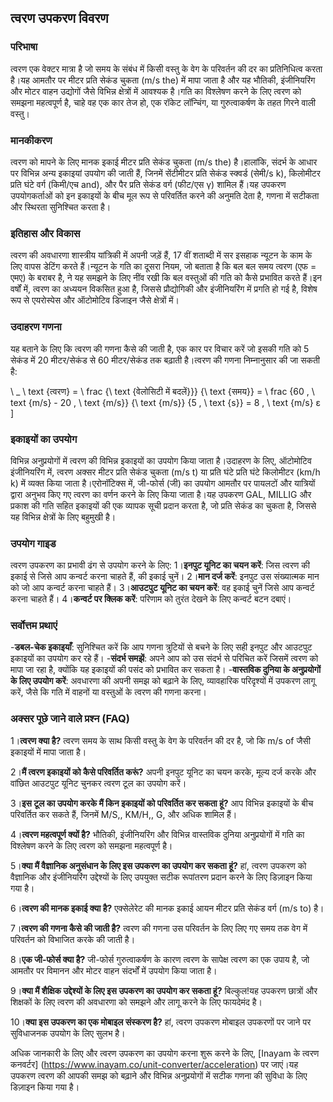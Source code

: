 ## त्वरण उपकरण विवरण

### परिभाषा
त्वरण एक वेक्टर मात्रा है जो समय के संबंध में किसी वस्तु के वेग के परिवर्तन की दर का प्रतिनिधित्व करता है।यह आमतौर पर मीटर प्रति सेकंड चुकता (m/s the) में मापा जाता है और यह भौतिकी, इंजीनियरिंग और मोटर वाहन उद्योगों जैसे विभिन्न क्षेत्रों में आवश्यक है।गति का विश्लेषण करने के लिए त्वरण को समझना महत्वपूर्ण है, चाहे वह एक कार तेज हो, एक रॉकेट लॉन्चिंग, या गुरुत्वाकर्षण के तहत गिरने वाली वस्तु।

### मानकीकरण
त्वरण को मापने के लिए मानक इकाई मीटर प्रति सेकंड चुकता (m/s the) है।हालांकि, संदर्भ के आधार पर विभिन्न अन्य इकाइयां उपयोग की जाती हैं, जिनमें सेंटीमीटर प्रति सेकंड स्क्वर्ड (सेमी/s k), किलोमीटर प्रति घंटे वर्ग (किमी/एच and), और पैर प्रति सेकंड वर्ग (फीट/एस γ) शामिल हैं।यह उपकरण उपयोगकर्ताओं को इन इकाइयों के बीच मूल रूप से परिवर्तित करने की अनुमति देता है, गणना में सटीकता और स्थिरता सुनिश्चित करता है।

### इतिहास और विकास
त्वरण की अवधारणा शास्त्रीय यांत्रिकी में अपनी जड़ें हैं, 17 वीं शताब्दी में सर इसहाक न्यूटन के काम के लिए वापस डेटिंग करते हैं।न्यूटन के गति का दूसरा नियम, जो बताता है कि बल बल समय त्वरण (एफ = एमए) के बराबर है, ने यह समझने के लिए नींव रखी कि बल वस्तुओं की गति को कैसे प्रभावित करते हैं।इन वर्षों में, त्वरण का अध्ययन विकसित हुआ है, जिससे प्रौद्योगिकी और इंजीनियरिंग में प्रगति हो गई है, विशेष रूप से एयरोस्पेस और ऑटोमोटिव डिजाइन जैसे क्षेत्रों में।

### उदाहरण गणना
यह बताने के लिए कि त्वरण की गणना कैसे की जाती है, एक कार पर विचार करें जो इसकी गति को 5 सेकंड में 20 मीटर/सेकंड से 60 मीटर/सेकंड तक बढ़ाती है।त्वरण की गणना निम्नानुसार की जा सकती है:

\ _
\ text {त्वरण} = \ frac {\ text {वेलोसिटी में बदलें}}} {\ text {समय}} = \ frac {60 \, \ text {m/s} - 20 \, \ text {m/s}} {\ text {m/s}} {5 \, \ text {s}} = 8 \, \ text {m/s} ε
\]

### इकाइयों का उपयोग
विभिन्न अनुप्रयोगों में त्वरण की विभिन्न इकाइयों का उपयोग किया जाता है।उदाहरण के लिए, ऑटोमोटिव इंजीनियरिंग में, त्वरण अक्सर मीटर प्रति सेकंड चुकता (m/s t) या प्रति घंटे प्रति घंटे किलोमीटर (km/h k) में व्यक्त किया जाता है।एरोनॉटिक्स में, जी-फोर्स (जी) का उपयोग आमतौर पर पायलटों और यात्रियों द्वारा अनुभव किए गए त्वरण का वर्णन करने के लिए किया जाता है।यह उपकरण GAL, MILLIG और प्रकाश की गति सहित इकाइयों की एक व्यापक सूची प्रदान करता है, जो प्रति सेकंड का चुकता है, जिससे यह विभिन्न क्षेत्रों के लिए बहुमुखी है।

### उपयोग गाइड
त्वरण उपकरण का प्रभावी ढंग से उपयोग करने के लिए:
1।**इनपुट यूनिट का चयन करें**: जिस त्वरण की इकाई से जिसे आप कन्वर्ट करना चाहते हैं, की इकाई चुनें।
2।**मान दर्ज करें**: इनपुट उस संख्यात्मक मान को जो आप कन्वर्ट करना चाहते हैं।
3।**आउटपुट यूनिट का चयन करें**: वह इकाई चुनें जिसे आप कन्वर्ट करना चाहते हैं।
4।**कन्वर्ट पर क्लिक करें**: परिणाम को तुरंत देखने के लिए कन्वर्ट बटन दबाएं।

### सर्वोत्तम प्रथाएं
-**डबल-चेक इकाइयाँ**: सुनिश्चित करें कि आप गणना त्रुटियों से बचने के लिए सही इनपुट और आउटपुट इकाइयों का उपयोग कर रहे हैं।
-**संदर्भ समझें**: अपने आप को उस संदर्भ से परिचित करें जिसमें त्वरण को मापा जा रहा है, क्योंकि यह इकाइयों की पसंद को प्रभावित कर सकता है।
-**वास्तविक दुनिया के अनुप्रयोगों के लिए उपयोग करें**: अवधारणा की अपनी समझ को बढ़ाने के लिए, व्यावहारिक परिदृश्यों में उपकरण लागू करें, जैसे कि गति में वाहनों या वस्तुओं के त्वरण की गणना करना।

### अक्सर पूछे जाने वाले प्रश्न (FAQ)

1।**त्वरण क्या है?**
त्वरण समय के साथ किसी वस्तु के वेग के परिवर्तन की दर है, जो कि m/s of जैसी इकाइयों में मापा जाता है।

2।**मैं त्वरण इकाइयों को कैसे परिवर्तित करूं?**
अपनी इनपुट यूनिट का चयन करके, मूल्य दर्ज करके और वांछित आउटपुट यूनिट चुनकर त्वरण टूल का उपयोग करें।

3।**इस टूल का उपयोग करके मैं किन इकाइयों को परिवर्तित कर सकता हूं?**
आप विभिन्न इकाइयों के बीच परिवर्तित कर सकते हैं, जिनमें M/S,, KM/H,, G, और अधिक शामिल हैं।

4।**त्वरण महत्वपूर्ण क्यों है?**
भौतिकी, इंजीनियरिंग और विभिन्न वास्तविक दुनिया अनुप्रयोगों में गति का विश्लेषण करने के लिए त्वरण को समझना महत्वपूर्ण है।

5।**क्या मैं वैज्ञानिक अनुसंधान के लिए इस उपकरण का उपयोग कर सकता हूं?**
हां, त्वरण उपकरण को वैज्ञानिक और इंजीनियरिंग उद्देश्यों के लिए उपयुक्त सटीक रूपांतरण प्रदान करने के लिए डिज़ाइन किया गया है।

6।**त्वरण की मानक इकाई क्या है?**
एक्सेलेरेट की मानक इकाई आयन मीटर प्रति सेकंड वर्ग (m/s to) है।

7।**त्वरण की गणना कैसे की जाती है?**
त्वरण की गणना उस परिवर्तन के लिए लिए गए समय तक वेग में परिवर्तन को विभाजित करके की जाती है।

8।**एक जी-फोर्स क्या है?**
जी-फोर्स गुरुत्वाकर्षण के कारण त्वरण के सापेक्ष त्वरण का एक उपाय है, जो आमतौर पर विमानन और मोटर वाहन संदर्भों में उपयोग किया जाता है।

9।**क्या मैं शैक्षिक उद्देश्यों के लिए इस उपकरण का उपयोग कर सकता हूं?**
बिल्कुल!यह उपकरण छात्रों और शिक्षकों के लिए त्वरण की अवधारणा को समझने और लागू करने के लिए फायदेमंद है।

10।**क्या इस उपकरण का एक मोबाइल संस्करण है?**
हां, त्वरण उपकरण मोबाइल उपकरणों पर जाने पर सुविधाजनक उपयोग के लिए सुलभ है।

अधिक जानकारी के लिए और त्वरण उपकरण का उपयोग करना शुरू करने के लिए, [Inayam के त्वरण कनवर्टर] (https://www.inayam.co/unit-converter/acceleration) पर जाएं।यह उपकरण त्वरण की आपकी समझ को बढ़ाने और विभिन्न अनुप्रयोगों में सटीक गणना की सुविधा के लिए डिज़ाइन किया गया है।